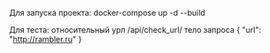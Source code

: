 Для запуска проекта:
    docker-compose up -d --build

Для теста:
    относительный урл /api/check_url/
    тело запроса
        {
            "url": "http://rambler.ru"
        }
